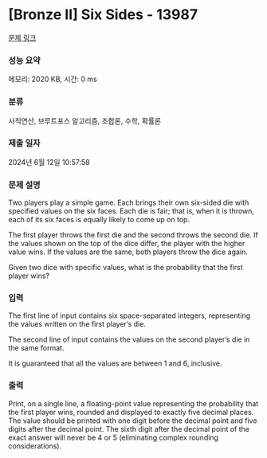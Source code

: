 # [Bronze II] Six Sides - 13987 

[문제 링크](https://www.acmicpc.net/problem/13987) 

### 성능 요약

메모리: 2020 KB, 시간: 0 ms

### 분류

사칙연산, 브루트포스 알고리즘, 조합론, 수학, 확률론

### 제출 일자

2024년 6월 12일 10:57:58

### 문제 설명

<p>Two players play a simple game. Each brings their own six-sided die with specified values on the six faces. Each die is fair; that is, when it is thrown, each of its six faces is equally likely to come up on top.</p>

<p>The first player throws the first die and the second throws the second die. If the values shown on the top of the dice differ, the player with the higher value wins. If the values are the same, both players throw the dice again.</p>

<p>Given two dice with specific values, what is the probability that the first player wins?</p>

### 입력 

 <p>The first line of input contains six space-separated integers, representing the values written on the first player’s die.</p>

<p>The second line of input contains the values on the second player’s die in the same format.</p>

<p>It is guaranteed that all the values are between 1 and 6, inclusive.</p>

### 출력 

 <p>Print, on a single line, a floating-point value representing the probability that the first player wins, rounded and displayed to exactly five decimal places. The value should be printed with one digit before the decimal point and five digits after the decimal point. The sixth digit after the decimal point of the exact answer will never be 4 or 5 (eliminating complex rounding considerations).</p>

